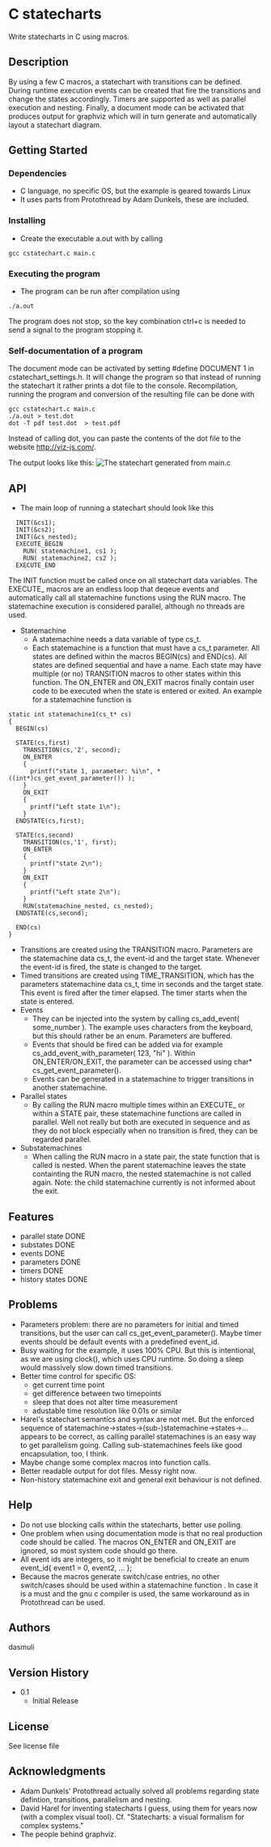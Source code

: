 # C statecharts

Write statecharts in C using macros.

## Description

By using a few C macros, a statechart with transitions can be defined.
During runtime execution events can be created that fire the transitions
and change the states accordingly. Timers are supported as well as
parallel execution and nesting. Finally, a document mode can be 
activated that produces output for graphviz which will in turn 
generate and automatically layout a statechart diagram.

## Getting Started

### Dependencies

* C language, no specific OS, but the example is geared towards Linux
* It uses parts from Protothread by Adam Dunkels, these are included.

### Installing

* Create the executable a.out with by calling
```
gcc cstatechart.c main.c 
```

### Executing the program

* The program can be run after compilation using
```
./a.out
```
The program does not stop, so the key combination ctrl+c 
is needed to send a signal to the program stopping it.

### Self-documentation of a program

The document mode can be activated by setting #define DOCUMENT 1
 in cstatechart_settings.h. It will change the program so that instead
 of running the statechart it rather prints a dot file to the console. 
 Recompilation, running the program
 and conversion of the resulting file can be done with
```
gcc cstatechart.c main.c 
./a.out > test.dot
dot -T pdf test.dot  > test.pdf
```
Instead of calling dot, you can paste the contents of the dot file
to the website http://viz-js.com/.

The output looks like this:
![The statechart generated from main.c](./test.svg)


## API

* The main loop of running a statechart should look like this
```
  INIT(&cs1);
  INIT(&cs2);
  INIT(&cs_nested);
  EXECUTE_BEGIN 
    RUN( statemachine1, cs1 );
    RUN( statemachine2, cs2 );
  EXECUTE_END
```
  The INIT function must be called once on all statechart data variables.
  The EXECUTE_ macros are an endless loop that deqeue events and
  automatically call all statemachine functions using the RUN macro.
  The statemachine execution is considered parallel, although no 
  threads are used.
* Statemachine
  * A statemachine needs a data variable of type cs_t.
  * Each statemachine is a function that must have a cs_t parameter. 
    All states are defined within the macros BEGIN(cs)
    and END(cs). All states are defined sequential and have a name. 
    Each state may have multiple (or no) TRANSITION macros to other
    states within this function. The ON_ENTER and ON_EXIT macros
    finally contain user code to be executed when the state is entered 
    or exited. An example for a statemachine function is
```
static int statemachine1(cs_t* cs)
{
  BEGIN(cs)

  STATE(cs,first)
    TRANSITION(cs,'2', second);
    ON_ENTER
    {
      printf("state 1, parameter: %i\n", *((int*)cs_get_event_parameter()) );
    }
    ON_EXIT
    {
      printf("Left state 1\n");
    }
  ENDSTATE(cs,first);
  
  STATE(cs,second)
    TRANSITION(cs,'1', first);
    ON_ENTER
    {
      printf("state 2\n");
    }
    ON_EXIT
    {
      printf("Left state 2\n");
    }
    RUN(statemachine_nested, cs_nested);
  ENDSTATE(cs,second);

  END(cs)
}
```

* Transitions are created using the TRANSITION macro. Parameters are
  the statemachine data cs_t, the event-id and the target state. Whenever
  the event-id is fired, the state is changed to the target.
* Timed transitions are created using TIME_TRANSITION, which has
  the parameters statemachine data cs_t, time in seconds and the target 
  state. This event is fired after the timer elapsed. The timer starts
  when the state is entered.
* Events 
  * They can be injected into the system by calling cs_add_event( some_number ).
    The example uses characters from the keyboard, but this should rather
    be an enum. Parameters are buffered.
  * Events that should be fired can be added via for example
    cs_add_event_with_parameter( 123, "hi" ).
    Within ON_ENTER/ON_EXIT, the parameter can be accessed using 
    char* cs_get_event_parameter(). 
  * Events can be generated in a statemachine to trigger transitions
    in another statemachine. 
* Parallel states
  * By calling the RUN macro multiple times within an EXECUTE_ or within
  a STATE pair, these statemachine functions are called in parallel. Well
  not really but both are executed in sequence and as they do not block
  especially when no transition is fired, they can be regarded parallel.
* Substatemachines
  * When calling the RUN macro in a state pair, the state function that 
  is called is nested. When the parent statemachine leaves the state
  containting the RUN macro, the nested statemachine is not called again.
  Note: the child statemachine currently is not informed about the exit.

## Features

* parallel state DONE
* substates      DONE
* events         DONE
* parameters     DONE
* timers         DONE
* history states DONE

## Problems

* Parameters problem: there are no parameters for initial and timed transitions, 
  but the user can call cs_get_event_parameter(). Maybe timer events
  should be default events with a predefined event_id.
* Busy waiting for the example, it uses 100% CPU. But this is
  intentional, as we are using clock(), which uses CPU runtime.
  So doing a sleep would massively slow down timed transitions.
* Better time control for specific OS:
  * get current time point
  * get difference between two timepoints
  * sleep that does not alter time measurement
  * adustable time resolution like 0.01s or similar
* Harel's statechart semantics and syntax are not met. But the enforced 
  sequence of statemachine->states->(sub-)statemachine->states->... 
  appears to be correct, as calling parallel statemachines is an
  easy way to get parallelism going. Calling sub-statemachines feels
  like good encapsulation, too, I think.
* Maybe change some complex macros into function calls.
* Better readable output for dot files. Messy right now.
* Non-history statemachine exit and general exit behaviour 
  is not defined.

## Help

* Do not use blocking calls within the statecharts, better use polling.
* One problem when using documentation mode is that no real production
  code should be called. The macros ON_ENTER and ON_EXIT are ignored,
  so most system code should go there.
* All event ids are integers, so it might be beneficial to create an
  enum event_id{ event1 = 0, event2, ... };
* Because the macros generate switch/case entries, no other switch/cases
  should be used within a statemachine function . In case it is a must 
  and the gnu c compiler is used, the same workaround as in Protothread
  can be used.

## Authors

dasmuli

## Version History

* 0.1
    * Initial Release

## License

See license file

## Acknowledgments

* Adam Dunkels' Protothread actually solved all problems regarding 
  state defintion, transitions, parallelism and nesting.
* David Harel for inventing statecharts I guess, using them for years
  now (with a complex visual tool). 
  Cf. "Statecharts: a visual formalism for complex systems."
* The people behind graphviz.

